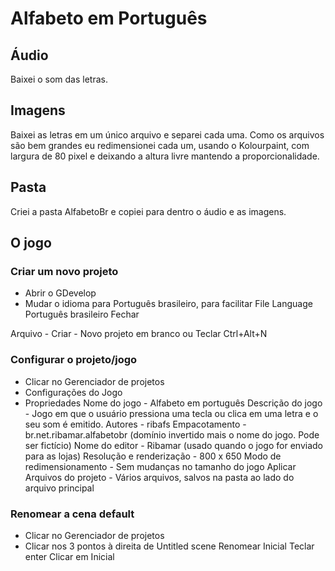 # Alfabeto em Português

## Áudio

Baixei o som das letras.

## Imagens

Baixei as letras em um único arquivo e separei cada uma. Como os arquivos são bem grandes eu redimensionei cada um, usando o Kolourpaint, com largura de 80 pixel e deixando a altura livre mantendo a proporcionalidade.

## Pasta

Criei a pasta AlfabetoBr e copiei para dentro o áudio e as imagens.

## O jogo

### Criar um novo projeto

- Abrir o GDevelop
- Mudar o idioma para Português brasileiro, para facilitar
File
Language
Português brasileiro
Fechar

Arquivo - Criar - Novo projeto em branco ou Teclar Ctrl+Alt+N

### Configurar o projeto/jogo

- Clicar no Gerenciador de projetos
- Configurações do Jogo
- Propriedades
    Nome do jogo - Alfabeto em português
    Descrição do jogo - Jogo em que o usuário pressiona uma tecla ou clica em uma letra e o seu som é emitido.
    Autores - ribafs
    Empacotamento - br.net.ribamar.alfabetobr (domínio invertido mais o nome do jogo. Pode ser fictício)
    Nome do editor - Ribamar (usado quando o jogo for enviado para as lojas)
    Resolução e renderização - 800 x 650
    Modo de redimensionamento - Sem mudanças no tamanho do jogo
    Aplicar
    Arquivos do projeto - Vários arquivos, salvos na pasta ao lado do arquivo principal

### Renomear a cena default

- Clicar no Gerenciador de projetos
- Clicar nos 3 pontos à direita de Untitled scene
    Renomear
    Inicial
    Teclar enter
    Clicar em Inicial



